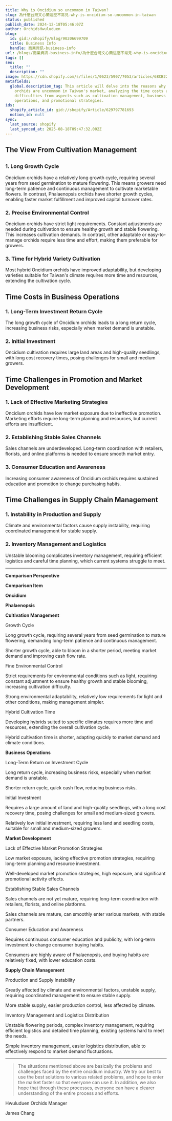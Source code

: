 ```yaml
---
title: Why is Oncidium so uncommon in Taiwan?
slug: 為什麼台灣文心蘭這麼不常見-why-is-oncidium-so-uncommon-in-taiwan
status: published
publish_date: 2024-12-18T05:46:07Z
author: OrchidsHwuluduen
blog:
  id: gid://shopify/Blog/90206699709
  title: Business Info
  handle: 商業資訊-business-info
url: /blogs/商業資訊-business-info/為什麼台灣文心蘭這麼不常見-why-is-oncidium-so-uncommon-in-taiwan
tags: []
seo:
  title: ""
  description: ""
image: https://cdn.shopify.com/s/files/1/0623/5907/7053/articles/68CB2288-76B9-425E-A4C0-EFB6BC7FFF42_1_105_c_9994c946-87c1-46b6-9258-c70db93b1278.jpg?v=1741335648
metafields:
  global.description_tag: This article will delve into the reasons why Oncidium
    orchids are uncommon in Taiwan's market, analyzing the time costs and
    difficulties from aspects such as cultivation management, business
    operations, and promotional strategies.
ids:
  shopify_article_id: gid://shopify/Article/629797781693
  notion_id: null
sync:
  last_source: shopify
  last_synced_at: 2025-08-18T09:47:32.002Z
---
```


<!-- body { max-width: 1000px; /\* Limit page max width \*/ margin: 0 auto; /\* Center the content \*/ padding: 20px; } /\* Hover effect for lines \*/ p:hover, li:hover, h2:hover, h3:hover { transition: background-color 0.5s ease, transform 0.5s ease; transform: translateX(5px); /\* Slight horizontal movement \*/ cursor: pointer; /\* Indicate interactive hover \*/ } /\* Bold text hover effect \*/ strong:hover { text-decoration: underline; /\* Add underline for emphasis \*/ transition: color 0.5s ease; } .pinterest-container { display: flex; justify-content: space-between; /\* Pins take full width \*/ gap: 20px; /\* Spacing between pins \*/ flex-wrap: wrap; /\* Wrap on smaller screens \*/ width: 100%; /\* Full width container \*/ } .pinterest-pin { flex: 1 1 calc(50% - 20px); /\* Two pins per row with gap accounted \*/ max-width: 100%; box-sizing: border-box; transition: transform 0.3s ease; /\* Smooth hover effect \*/ } .pinterest-pin iframe { width: 100%; /\* Make iframe fill the container \*/ height: 663px; /\* Fixed height \*/ border-radius: 10px; /\* Optional: Rounded corners \*/ border: none; display: block; } /\* Hover effect for Pinterest pin \*/ .pinterest-pin:hover { transform: scale(1.05); /\* Slight zoom on hover \*/ } /\* Responsive adjustments for smaller screens \*/ @media (max-width: 768px) { .pinterest-pin { flex: 1 1 100%; /\* Single pin per row on smaller screens \*/ } } -->

## The View From Cultivation Management

##   

### **1\. Long Growth Cycle**

Oncidium orchids have a relatively long growth cycle, requiring several years from seed germination to mature flowering. This means growers need long-term patience and continuous management to cultivate marketable flowers. In contrast, Phalaenopsis orchids have shorter growth cycles, enabling faster market fulfillment and improved capital turnover rates.

### **2\. Precise Environmental Control**

Oncidium orchids have strict light requirements. Constant adjustments are needed during cultivation to ensure healthy growth and stable flowering. This increases cultivation demands. In contrast, other adaptable or easy-to-manage orchids require less time and effort, making them preferable for growers.

### **3\. Time for Hybrid Variety Cultivation**

Most hybrid Oncidium orchids have improved adaptability, but developing varieties suitable for Taiwan's climate requires more time and resources, extending the cultivation cycle.

## **Time Costs in Business Operations**

### **1\. Long-Term Investment Return Cycle**

The long growth cycle of Oncidium orchids leads to a long return cycle, increasing business risks, especially when market demand is unstable.

### **2\. Initial Investment**

Oncidium cultivation requires large land areas and high-quality seedlings, with long cost recovery times, posing challenges for small and medium growers.

## **Time Challenges in Promotion and Market Development**

### **1\. Lack of Effective Marketing Strategies**

Oncidium orchids have low market exposure due to ineffective promotion. Marketing efforts require long-term planning and resources, but current efforts are insufficient.

### **2\. Establishing Stable Sales Channels**

Sales channels are underdeveloped. Long-term coordination with retailers, florists, and online platforms is needed to ensure smooth market entry.

### **3\. Consumer Education and Awareness**

Increasing consumer awareness of Oncidium orchids requires sustained education and promotion to change purchasing habits.

## **Time Challenges in Supply Chain Management**

### **1\. Instability in Production and Supply**

Climate and environmental factors cause supply instability, requiring coordinated management for stable supply.

### **2\. Inventory Management and Logistics**

Unstable blooming complicates inventory management, requiring efficient logistics and careful time planning, which current systems struggle to meet.

* * *

  
  

**Comparison Perspective**

**Comparison Item**

**Oncidium**

**Phalaenopsis**

**Cultivation Management**

Growth Cycle

Long growth cycle, requiring several years from seed germination to mature flowering, demanding long-term patience and continuous management.

Shorter growth cycle, able to bloom in a shorter period, meeting market demand and improving cash flow rate.

Fine Environmental Control

Strict requirements for environmental conditions such as light, requiring constant adjustment to ensure healthy growth and stable blooming, increasing cultivation difficulty.

Strong environmental adaptability, relatively low requirements for light and other conditions, making management simpler.

Hybrid Cultivation Time

Developing hybrids suited to specific climates requires more time and resources, extending the overall cultivation cycle.

Hybrid cultivation time is shorter, adapting quickly to market demand and climate conditions.

**Business Operations**

Long-Term Return on Investment Cycle

Long return cycle, increasing business risks, especially when market demand is unstable.

Shorter return cycle, quick cash flow, reducing business risks.

Initial Investment

Requires a large amount of land and high-quality seedlings, with a long cost recovery time, posing challenges for small and medium-sized growers.

Relatively low initial investment, requiring less land and seedling costs, suitable for small and medium-sized growers.

**Market Development**

Lack of Effective Market Promotion Strategies

Low market exposure, lacking effective promotion strategies, requiring long-term planning and resource investment.

Well-developed market promotion strategies, high exposure, and significant promotional activity effects.

Establishing Stable Sales Channels

Sales channels are not yet mature, requiring long-term coordination with retailers, florists, and online platforms.

Sales channels are mature, can smoothly enter various markets, with stable partners.

Consumer Education and Awareness

Requires continuous consumer education and publicity, with long-term investment to change consumer buying habits.

Consumers are highly aware of Phalaenopsis, and buying habits are relatively fixed, with lower education costs.

**Supply Chain Management**

Production and Supply Instability

Greatly affected by climate and environmental factors, unstable supply, requiring coordinated management to ensure stable supply.

More stable supply, easier production control, less affected by climate.

Inventory Management and Logistics Distribution

Unstable flowering periods, complex inventory management, requiring efficient logistics and detailed time planning, existing systems hard to meet the needs.

Simple inventory management, easier logistics distribution, able to effectively respond to market demand fluctuations.

* * *

>   
> The situations mentioned above are basically the problems and challenges faced by the entire oncidium industry. We try our best to use the best solutions to various related problems, and hope to enter the market faster so that everyone can use it. In addition, we also hope that through these processes, everyone can have a clearer understanding of the entire process and efforts.  

Hwuluduen Orchids Manager  

James Chang